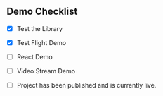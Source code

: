 ## Demo Checklist
- [x] Test the Library
- [x] Test Flight Demo
- [ ] React Demo
- [ ] Video Stream Demo
- [ ] Project has been published and is currently live. 



